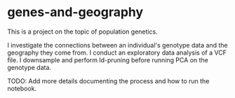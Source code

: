 # genes-and-geography

This is a project on the topic of population genetics. 

I investigate the connections between an individual's genotype data and the geography they come from. I conduct an exploratory data analysis of a VCF file. I downsample and perform ld-pruning before running PCA on the genotype data. 

TODO: Add more details documenting the process and how to run the notebook. 

